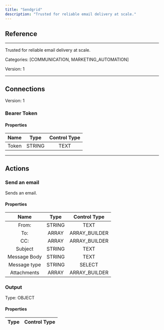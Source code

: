 ```yaml
---
title: "Sendgrid"
description: "Trusted for reliable email delivery at scale."
---
```

## Reference
<hr />

Trusted for reliable email delivery at scale.


Categories: [COMMUNICATION, MARKETING_AUTOMATION]


Version: 1

<hr />



## Connections

Version: 1


### Bearer Token

#### Properties

|      Name      |     Type     |     Control Type     |
|:--------------:|:------------:|:--------------------:|
| Token | STRING | TEXT  |





<hr />





## Actions


### Send an email
Sends an email.

#### Properties

|      Name      |     Type     |     Control Type     |
|:--------------:|:------------:|:--------------------:|
| From: | STRING | TEXT  |
| To: | ARRAY | ARRAY_BUILDER  |
| CC: | ARRAY | ARRAY_BUILDER  |
| Subject | STRING | TEXT  |
| Message Body | STRING | TEXT  |
| Message type | STRING | SELECT  |
| Attachments | ARRAY | ARRAY_BUILDER  |


### Output



Type: OBJECT

#### Properties

|     Type     |     Control Type     |
|:------------:|:--------------------:|






